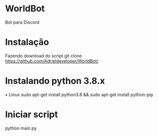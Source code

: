 # WorldBot
Bot para Discord

# Instalação
Fazendo download do script
git clone https://github.com/Adrieldeveloper/WorldBot/

# Instalando python 3.8.x
• Linux
    sudo apt-get install python3.8 && sudo apt-get install python-pip

# Iniciar script

  python main.py



